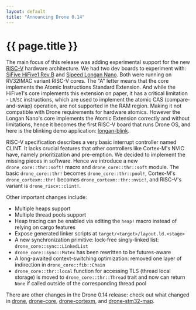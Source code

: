 ```yaml
---
layout: default
title: "Announcing Drone 0.14"
---
```


# {{ page.title }}

The main focus of this release was adding experimental support for the new
[RISC-V](https://riscv.org/) hardware architecture. We had two dev boards to
experiment with: [SiFive HiFive1 Rev
B](https://www.sifive.com/boards/hifive1-rev-b) and [Sipeed Longan
Nano](https://www.seeedstudio.com/Sipeed-Longan-Nano-RISC-V-GD32VF103CBT6-Development-Board-p-4205.html). Both
were running on RV32IMAC variant RISC-V cores. The "A" letter means that the
core implements the Atomic Instructions Standard Extension. And while the
HiFive1's core implements this extension on paper, it has a critical
limitation - `LR`/`SC` instructions, which are used to implement the atomic CAS
(compare-and-swap) operation, are not supported in the RAM region. Making it not
compatible with Drone requirements for hardware atomics. However the Longan
Nano's core implements the Atomic Extension correctly and without limitations,
hence it becomes the first RISC-V board that runs Drone OS, and here is the
blinking demo application:
[longan-blink](https://github.com/drone-os/longan-blink).

RISC-V specification describes a very basic interrupt controller named CLINT. It
lacks crucial features that other controllers like Cortex-M's NVIC have, namely
prioritization and pre-emption. We decided to implement the missing pieces in
software. Hence we introduce a new `drone_core::thr::soft!` macro and
`drone_core::thr::soft` module. The basic `drone_core::thr!` becomes
`drone_core::thr::pool!`, Cortex-M's `drone_cortexm::thr!` becomes
`drone_cortexm::thr::nvic!`, and RISC-V's variant is `drone_riscv::clint!`.

Other important changes include:

* Multiple heaps support
* Multiple thread pools support
* Heap tracing can be enabled via editing the `heap!` macro instead of relying
  on cargo features
* Expose generated linker scripts at `target/<target>/layout.ld.<stage>`
* A new synchronization primitive: lock-free singly-linked list:
  `drone_core::sync::LinkedList`
* `drone_core::sync::Mutex` has been rewritten to be futures-aware
* A long-awaited context-switching optimization: removed one layer of
  indirection in `drone_core::fib::Chain`
* `drone_core::thr::local` function for accessing TLS (thread local storage) is
  moved to `drone_core::thr::Thread` trait and now can return `None` if called
  outside of the corresponding thread pool

There are other changes in the Drone 0.14 release: check out what changed in
[drone](https://github.com/drone-os/drone/blob/master/CHANGELOG.md#v0140-2021-04-09),
[drone-core](https://github.com/drone-os/drone-core/blob/master/CHANGELOG.md#v0140-2021-04-09),
[drone-cortexm](https://github.com/drone-os/drone-core/blob/master/CHANGELOG.md#v0140-2021-04-09),
and
[drone-stm32-map](https://github.com/drone-os/drone-stm32-map/blob/master/CHANGELOG.md#v0140-2021-04-09).

